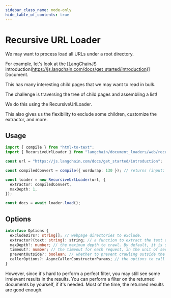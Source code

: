 ```yaml
---
sidebar_class_name: node-only
hide_table_of_contents: true
---
```


# Recursive URL Loader

We may want to process load all URLs under a root directory.

For example, let's look at the [LangChainJS introduction(https://js.langchain.com/docs/get_started/introduction)] Document.

This has many interesting child pages that we may want to read in bulk.

The challenge is traversing the tree of child pages and assembling a list!

We do this using the RecursiveUrlLoader.

This also gives us the flexibility to exclude some children, customize the extractor, and more.

## Usage

```typescript
import { compile } from "html-to-text";
import { RecursiveUrlLoader } from "langchain/document_loaders/web/recursive_url_loader";

const url = "https://js.langchain.com/docs/get_started/introduction";

const compiledConvert = compile({ wordwrap: 130 }); // returns (input: string;) => string;

const loader = new RecursiveUrlLoader(url, {
  extractor: compiledConvert,
  maxDepth: 1,
});

const docs = await loader.load();
```

## Options

```typescript
interface Options {
  excludeDirs?: string[]; // webpage directories to exclude.
  extractor?(text: string): string; // a function to extract the text of the document from the webpage, by default it returns the page as it is. It is recommended to use tools like html-to-text to extract the text. By default, it just returns the page as it is.
  maxDepth?: number; // the maximum depth to crawl. By default, it is set to 2. If you need to crawl the whole website, set it to a number that is large enough would simply do the job.
  timeout?: number; // the timeout for each request, in the unit of seconds. By default, it is set to 10000 (10 seconds).
  preventOutside?: boolean; // whether to prevent crawling outside the root url. By default, it is set to true.
  callerOptions?: AsyncCallerConstructorParams; // the options to call the AsyncCaller for example setting max concurrency (default is 64)
}
```

However, since it's hard to perform a perfect filter, you may still see some irrelevant results in the results. You can perform a filter on the returned documents by yourself, if it's needed. Most of the time, the returned results are good enough.
